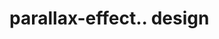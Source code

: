 # parallax-effect.. design                                                                                                                                                                                                                                   
                                     

